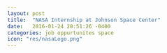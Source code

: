 ```yaml
---
layout: post
title:  "NASA Internship at Johnson Space Center"
date:   2016-01-24 20:51:26 -0400
categories: job oppurtunites space
icon: "res/nasaLogo.png"
---
```

